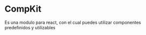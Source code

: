# CompKit

Es una modulo para react, con el cual puedes utilizar componentes predefinidos y utilizables
